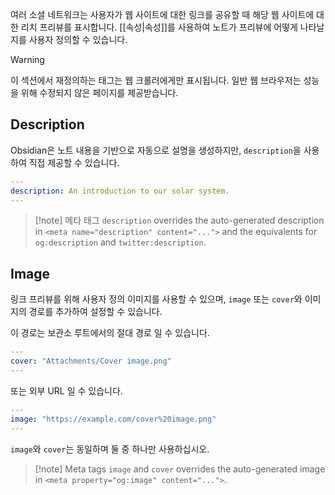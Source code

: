 여러 소셜 네트워크는 사용자가 웹 사이트에 대한 링크를 공유할 때 해당 웹 사이트에 대한 리치 프리뷰를 표시합니다. [[속성|속성]]를 사용하여 노트가 프리뷰에 어떻게 나타날지를 사용자 정의할 수 있습니다.

> [!warning]
> 이 섹션에서 재정의하는 태그는 웹 크롤러에게만 표시됩니다. 일반 웹 브라우저는 성능을 위해 수정되지 않은 페이지를 제공받습니다.

## Description

Obsidian은 노트 내용을 기반으로 자동으로 설명을 생성하지만, `description`을 사용하여 직접 제공할 수 있습니다.

```yaml
---
description: An introduction to our solar system.
---
```

> [!note] 메타 태그
> `description` overrides the auto-generated description in `<meta name="description" content="...">` and the equivalents for `og:description` and `twitter:description`.

## Image

링크 프리뷰를 위해 사용자 정의 이미지를 사용할 수 있으며, `image` 또는 `cover`와 이미지의 경로를 추가하여 설정할 수 있습니다.

이 경로는 보관소 루트에서의 절대 경로 일 수 있습니다.

```yaml
---
cover: "Attachments/Cover image.png"
---
```

또는 외부 URL 일 수 있습니다.

```yaml
---
image: "https://example.com/cover%20image.png"
---
```

`image`와 `cover`는 동일하며 둘 중 하나만 사용하십시오.

> [!note] Meta tags
> `image` and `cover` overrides the auto-generated image in `<meta property="og:image" content="...">`.
